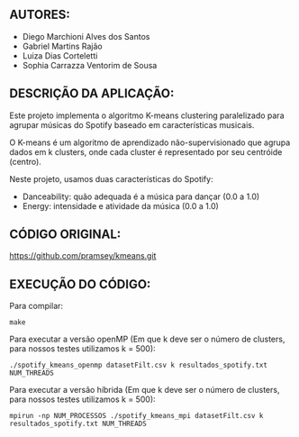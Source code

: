 AUTORES:
--------
- Diego Marchioni Alves dos Santos
- Gabriel Martins Rajão
- Luiza Dias Corteletti
- Sophia Carrazza Ventorim de Sousa

DESCRIÇÃO DA APLICAÇÃO:
------------------------
Este projeto implementa o algoritmo K-means clustering paralelizado para
agrupar músicas do Spotify baseado em características musicais.

O K-means é um algoritmo de aprendizado não-supervisionado que agrupa dados
em k clusters, onde cada cluster é representado por seu centróide (centro).

Neste projeto, usamos duas características do Spotify:
- Danceability: quão adequada é a música para dançar (0.0 a 1.0)
- Energy: intensidade e atividade da música (0.0 a 1.0)

CÓDIGO ORIGINAL:
----------------
https://github.com/pramsey/kmeans.git

EXECUÇÃO DO CÓDIGO:
---------------------

Para compilar:
```
make 
```

Para executar a versão openMP (Em que k deve ser o número de clusters, para nossos testes utilizamos k = 500): 

```
./spotify_kmeans_openmp datasetFilt.csv k resultados_spotify.txt NUM_THREADS 
```

Para executar a versão híbrida (Em que k deve ser o número de clusters, para nossos testes utilizamos k = 500): 

```
mpirun -np NUM_PROCESSOS ./spotify_kmeans_mpi datasetFilt.csv k resultados_spotify.txt NUM_THREADS 
```
